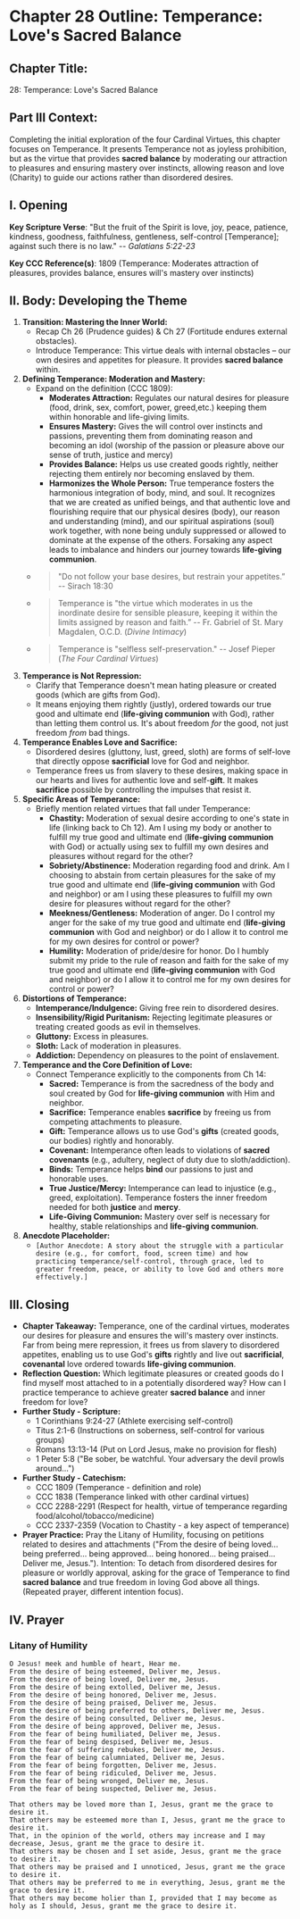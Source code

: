 # Chapter 28 Outline: Temperance: Love's Sacred Balance

## Chapter Title:
28: Temperance: Love's Sacred Balance

## Part III Context:
Completing the initial exploration of the four Cardinal Virtues, this chapter focuses on Temperance. It presents Temperance not as joyless prohibition, but as the virtue that provides **sacred balance** by moderating our attraction to pleasures and ensuring mastery over instincts, allowing reason and love (Charity) to guide our actions rather than disordered desires.

## I. Opening

**Key Scripture Verse**: "But the fruit of the Spirit is love, joy, peace, patience, kindness, goodness, faithfulness, gentleness, self-control [Temperance]; against such there is no law." -- _Galatians 5:22-23_

**Key CCC Reference(s)**: 1809 (Temperance: Moderates attraction of pleasures, provides balance, ensures will's mastery over instincts)

## II. Body: Developing the Theme

1.  **Transition: Mastering the Inner World:**
    *   Recap Ch 26 (Prudence guides) & Ch 27 (Fortitude endures external obstacles).
    *   Introduce Temperance: This virtue deals with internal obstacles – our own desires and appetites for pleasure. It provides **sacred balance** within.
2.  **Defining Temperance: Moderation and Mastery:**
    *   Expand on the definition (CCC 1809):
        *   **Moderates Attraction:** Regulates our natural desires for pleasure (food, drink, sex, comfort, power, greed,etc.) keeping them within honorable and life-giving limits.
        *   **Ensures Mastery:** Gives the will control over instincts and passions, preventing them from dominating reason and becoming an idol (worship of the passion or pleasure above our sense of truth, justice and mercy)
        *   **Provides Balance:** Helps us use created goods rightly, neither rejecting them entirely nor becoming enslaved by them.
        *   **Harmonizes the Whole Person:** True temperance fosters the harmonious integration of body, mind, and soul. It recognizes that we are created as unified beings, and that authentic love and flourishing require that our physical desires (body), our reason and understanding (mind), and our spiritual aspirations (soul) work together, with none being unduly suppressed or allowed to dominate at the expense of the others. Forsaking any aspect leads to imbalance and hinders our journey towards **life-giving communion**.
    *   > "Do not follow your base desires, but restrain your appetites.” -- Sirach 18:30
    *   > Temperance is "the virtue which moderates in us the inordinate desire for sensible pleasure, keeping it within the limits assigned by reason and faith.” -- Fr. Gabriel of St. Mary Magdalen, O.C.D. (*Divine Intimacy*)
    *   > Temperance is "selfless self-preservation." -- Josef Pieper (*The Four Cardinal Virtues*)
3.  **Temperance is Not Repression:**
    *   Clarify that Temperance doesn't mean hating pleasure or created goods (which are gifts from God).
    *   It means enjoying them rightly (justly), ordered towards our true good and ultimate end (**life-giving communion** with God), rather than letting them control us. It's about freedom *for* the good, not just freedom *from* bad things.
4.  **Temperance Enables Love and Sacrifice:**
    *   Disordered desires (gluttony, lust, greed, sloth) are forms of self-love that directly oppose **sacrificial** love for God and neighbor.
    *   Temperance frees us from slavery to these desires, making space in our hearts and lives for authentic love and self-**gift**. It makes **sacrifice** possible by controlling the impulses that resist it.
5.  **Specific Areas of Temperance:**
    *   Briefly mention related virtues that fall under Temperance:
        *   **Chastity:** Moderation of sexual desire according to one's state in life (linking back to Ch 12). Am I using my body or another to fulfill my true good and ultimate end (**life-giving communion** with God) or actually using sex to fulfill my own desires and pleasures without regard for the other?
        *   **Sobriety/Abstinence:** Moderation regarding food and drink. Am I choosing to abstain from certain pleasures for the sake of my true good and ultimate end (**life-giving communion** with God and neighbor) or am I using these pleasures to fulfill my own desire for pleasures without regard for the other?
        *   **Meekness/Gentleness:** Moderation of anger. Do I control my anger for the sake of my true good and ultimate end (**life-giving communion** with God and neighbor) or do I allow it to control me for my own desires for control or power?
        *   **Humility:** Moderation of pride/desire for honor. Do I humbly submit my pride to the rule of reason and faith for the sake of my true good and ultimate end (**life-giving communion** with God and neighbor) or do I allow it to control me for my own desires for control or power?
6.  **Distortions of Temperance:**
    *   **Intemperance/Indulgence:** Giving free rein to disordered desires.
    *   **Insensibility/Rigid Puritanism:** Rejecting legitimate pleasures or treating created goods as evil in themselves.
    *   **Gluttony:** Excess in pleasures.
    *   **Sloth:** Lack of moderation in pleasures.
    *   **Addiction:** Dependency on pleasures to the point of enslavement.
7.  **Temperance and the Core Definition of Love:**
    *   Connect Temperance explicitly to the components from Ch 14:
        *   **Sacred:** Temperance is from the sacredness of the body and soul created by God for **life-giving communion** with Him and neighbor.
        *   **Sacrifice:** Temperance enables **sacrifice** by freeing us from competing attachments to pleasure.
        *   **Gift:** Temperance allows us to use God's **gifts** (created goods, our bodies) rightly and honorably.
        *   **Covenant:** Intemperance often leads to violations of **sacred covenants** (e.g., adultery, neglect of duty due to sloth/addiction).
        *   **Binds:** Temperance helps **bind** our passions to just and honorable uses.
        *   **True Justice/Mercy:** Intemperance can lead to injustice (e.g., greed, exploitation). Temperance fosters the inner freedom needed for both **justice** and **mercy**.
        *   **Life-Giving Communion:** Mastery over self is necessary for healthy, stable relationships and **life-giving communion**.
8.  **Anecdote Placeholder:**
    *   `[Author Anecdote: A story about the struggle with a particular desire (e.g., for comfort, food, screen time) and how practicing temperance/self-control, through grace, led to greater freedom, peace, or ability to love God and others more effectively.]`

## III. Closing

*   **Chapter Takeaway:** Temperance, one of the cardinal virtues, moderates our desires for pleasure and ensures the will's mastery over instincts. Far from being mere repression, it frees us from slavery to disordered appetites, enabling us to use God's **gifts** rightly and live out **sacrificial**, **covenantal** love ordered towards **life-giving communion**.
*   **Reflection Question:** Which legitimate pleasures or created goods do I find myself most attached to in a potentially disordered way? How can I practice temperance to achieve greater **sacred balance** and inner freedom for love?
*   **Further Study - Scripture:**
    *   1 Corinthians 9:24-27 (Athlete exercising self-control)
    *   Titus 2:1-6 (Instructions on soberness, self-control for various groups)
    *   Romans 13:13-14 (Put on Lord Jesus, make no provision for flesh)
    *   1 Peter 5:8 ("Be sober, be watchful. Your adversary the devil prowls around...")
*   **Further Study - Catechism:**
    *   CCC 1809 (Temperance - definition and role)
    *   CCC 1838 (Temperance linked with other cardinal virtues)
    *   CCC 2288-2291 (Respect for health, virtue of temperance regarding food/alcohol/tobacco/medicine)
    *   CCC 2337-2359 (Vocation to Chastity - a key aspect of temperance)
*   **Prayer Practice:** Pray the Litany of Humility, focusing on petitions related to desires and attachments ("From the desire of being loved... being preferred... being approved... being honored... being praised... Deliver me, Jesus."). Intention: To detach from disordered desires for pleasure or worldly approval, asking for the grace of Temperance to find **sacred balance** and true freedom in loving God above all things. (Repeated prayer, different intention focus).


## IV. Prayer

### Litany of Humility

    O Jesus! meek and humble of heart, Hear me.
    From the desire of being esteemed, Deliver me, Jesus.
    From the desire of being loved, Deliver me, Jesus.
    From the desire of being extolled, Deliver me, Jesus.
    From the desire of being honored, Deliver me, Jesus.
    From the desire of being praised, Deliver me, Jesus.
    From the desire of being preferred to others, Deliver me, Jesus.
    From the desire of being consulted, Deliver me, Jesus.
    From the desire of being approved, Deliver me, Jesus.
    From the fear of being humiliated, Deliver me, Jesus.
    From the fear of being despised, Deliver me, Jesus.
    From the fear of suffering rebukes, Deliver me, Jesus.
    From the fear of being calumniated, Deliver me, Jesus.
    From the fear of being forgotten, Deliver me, Jesus.
    From the fear of being ridiculed, Deliver me, Jesus.
    From the fear of being wronged, Deliver me, Jesus.
    From the fear of being suspected, Deliver me, Jesus.

    That others may be loved more than I, Jesus, grant me the grace to desire it.
    That others may be esteemed more than I, Jesus, grant me the grace to desire it.
    That, in the opinion of the world, others may increase and I may decrease, Jesus, grant me the grace to desire it.
    That others may be chosen and I set aside, Jesus, grant me the grace to desire it.
    That others may be praised and I unnoticed, Jesus, grant me the grace to desire it.
    That others may be preferred to me in everything, Jesus, grant me the grace to desire it.
    That others may become holier than I, provided that I may become as holy as I should, Jesus, grant me the grace to desire it.
